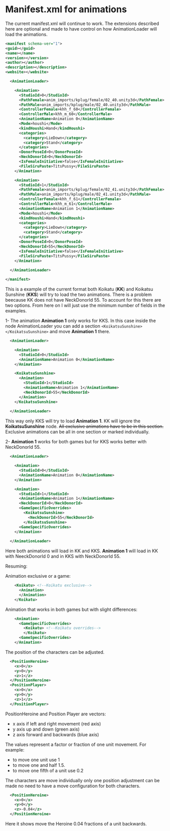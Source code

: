 # Manifest.xml for animations

The current manifest.xml will continue to work. The extensions described here are optional and made
to have control on how AnimationLoader will load the animations.


```xml
<manifest schema-ver="1">
<guid></guid>
<name></name>
<version></version>
<author></author>
<description></description>
<website></website>

  <AnimationLoader>

    <Animation>
      <StudioId>0</StudioId>
      <PathFemale>anim_imports/kplug/female/02_40.unity3d</PathFemale>
      <PathMale>anim_imports/kplug/male/02_40.unity3d</PathMale>
      <ControllerFemale>khh_f_60</ControllerFemale>
      <ControllerMale>khh_m_60</ControllerMale>
      <AnimationName>Animation 0</AnimationName>
      <Mode>houshi</Mode>
      <kindHoushi>Hand</kindHoushi>
      <categories>
        <category>LieDown</category>
        <category>Stand</category>
      </categories>
      <DonorPoseId>0</DonorPoseId>
      <NeckDonorId>0</NeckDonorId>
      <IsFemaleInitiative>false</IsFemaleInitiative>
      <FileSiruPaste>TitsPussy</FileSiruPaste>
    </Animation>

    <Animation>
      <StudioId>1</StudioId>
      <PathFemale>anim_imports/kplug/female/02_41.unity3d</PathFemale>
      <PathMale>anim_imports/kplug/male/02_41.unity3d</PathMale>
      <ControllerFemale>khh_f_61</ControllerFemale>
      <ControllerMale>khh_m_61</ControllerMale>
      <AnimationName>Animation 1</AnimationName>
      <Mode>houshi</Mode>
      <kindHoushi>Hand</kindHoushi>
      <categories>
        <category>LieDown</category>
        <category>Stand</category>
      </categories>
      <DonorPoseId>0</DonorPoseId>
      <NeckDonorId>55</NeckDonorId>
      <IsFemaleInitiative>false</IsFemaleInitiative>
      <FileSiruPaste>TitsPussy</FileSiruPaste>
    </Animation>
  
  </AnimationLoader>

</manifest>
```

This is a example of the current format both Koikatu (**KK**) and Koikatsu Sunshine (**KKS**) will
try to load the two animations. There is a problem beecause KK does not have NeckDonorId 55. To
account for this there are two options.  From here on I will just use the minimum number of fields in
the examples.

1- The animation **Animation 1** only works for KKS. In this case inside the node AnimationLoader you
can add a section ```<KoikatsuSunshine></KoikatsuSunshine>``` and move **Animation 1** there.

```xml
  <AnimationLoader>

    <Animation>
      <StudioId>0</StudioId>
      <AnimationName>Animation 0</AnimationName>
    </Animation>

    <KoikatsuSunshine>
      <Animation>
        <StudioId>1</StudioId>
        <AnimationName>Animation 1</AnimationName>
        <NeckDonorId>55</NeckDonorId>
      </Animation>
    </KoikatsuSunshine>
  
  </AnimationLoader>
```
This way only KKS will try to load **Animation 1**. KK will ignore the **KoikatsuSunshine** node. 
~~All exclusive animations have to be in this section.~~ Exclusive animations can be all in one
section or marked individually.

2- **Animation 1** works for both games but for KKS works better with NeckDonorId 55.
```xml
  <AnimationLoader>

    <Animation>
      <StudioId>0</StudioId>
      <AnimationName>Animation 0</AnimationName>
    </Animation>

    <Animation>
      <StudioId>1</StudioId>
      <AnimationName>Animation 1</AnimationName>
      <NeckDonorId>0</NeckDonorId>
      <GameSpecificOverrides>
        <KoikatsuSunshine>
          <NeckDonorId>55</NeckDonorId>
        </KoikatsuSunshine>
      <GameSpecificOverrides>
    </Animation>
  
  </AnimationLoader>
```
Here both animations will load in KK and KKS.  **Animation 1** will load in KK with NeeckDonorId 0
and in KKS with NeckDonorId 55.

Resuming:

Animation exclusive or a game:
```xml
    <Koikatu> <!--Koikatu exclusive-->
      <Animation>
      </Animation>
    </Koikatu>
```

Animation that works in both games but with slight differences: 

```xml
    <Animation>
      <GameSpecificOverrides>
        <Koikatu> <!--Koikatu overrides-->
        </Koikatu>
      <GameSpecificOverrides>
    </Animation>
```

The position of the characters can be adjusted.

```xml
  <PositionHeroine>
    <x>0</x>
    <y>0</y>
    <z>1</z>
  </PositionHeroine>
  <PositionPlayer>
    <x>0</x>
    <y>0</y>
    <z>1</z>
  </PositionPlayer>
```
PositionHeroine and Position Player are vectors:
- x axis if left and right movement (red axis)
- y axis up and down (green axis)
- z axis forward and backwards (blue axis)

The values represent a factor or fraction of one unit movement. For example:
- to move one unit use 1 
- to move one and half 1.5.
- to move one fifth of a unit use 0.2

The characters are move individually only one position adjustment can be made no need to have a move
configuration for both characters.

```xml
  <PositionHeroine>
    <x>0</x>
    <y>0</y>
    <z>-0.04</z>
  </PositionHeroine>
```

Here it shows move the Heroine 0.04 fractions of a unit backwards.

